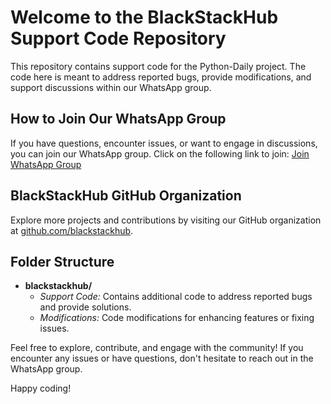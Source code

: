 # Welcome to the BlackStackHub Support Code Repository

This repository contains support code for the Python-Daily project. The code here is meant to address reported bugs, provide modifications, and support discussions within our WhatsApp group.

## How to Join Our WhatsApp Group

If you have questions, encounter issues, or want to engage in discussions, you can join our WhatsApp group. Click on the following link to join: [Join WhatsApp Group](https://chat.whatsapp.com/IVvrrF9Wq7OHWk5x4XNk9K)

## BlackStackHub GitHub Organization

Explore more projects and contributions by visiting our GitHub organization at [github.com/blackstackhub](https://github.com/blackstackhub).

## Folder Structure

- **blackstackhub/**
  - *Support Code:* Contains additional code to address reported bugs and provide solutions.
  - *Modifications:* Code modifications for enhancing features or fixing issues.

Feel free to explore, contribute, and engage with the community! If you encounter any issues or have questions, don't hesitate to reach out in the WhatsApp group.

Happy coding!
